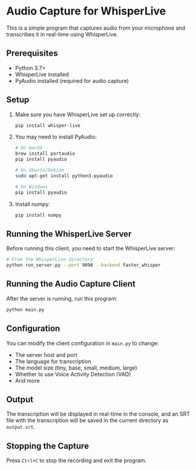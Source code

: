 # Audio Capture for WhisperLive

This is a simple program that captures audio from your microphone and transcribes it in real-time using WhisperLive.

## Prerequisites

- Python 3.7+
- WhisperLive installed
- PyAudio installed (required for audio capture)

## Setup

1. Make sure you have WhisperLive set up correctly:
   ```bash
   pip install whisper-live
   ```

2. You may need to install PyAudio:
   ```bash
   # On macOS
   brew install portaudio
   pip install pyaudio
   
   # On Ubuntu/Debian
   sudo apt-get install python3-pyaudio
   
   # On Windows
   pip install pyaudio
   ```

3. Install numpy:
   ```bash
   pip install numpy
   ```

## Running the WhisperLive Server

Before running this client, you need to start the WhisperLive server:

```bash
# From the WhisperLive directory
python run_server.py --port 9090 --backend faster_whisper
```

## Running the Audio Capture Client

After the server is running, run this program:

```bash
python main.py
```

## Configuration

You can modify the client configuration in `main.py` to change:

- The server host and port
- The language for transcription
- The model size (tiny, base, small, medium, large)
- Whether to use Voice Activity Detection (VAD)
- And more

## Output

The transcription will be displayed in real-time in the console, and an SRT file with the transcription will be saved in the current directory as `output.srt`.

## Stopping the Capture

Press `Ctrl+C` to stop the recording and exit the program. 
